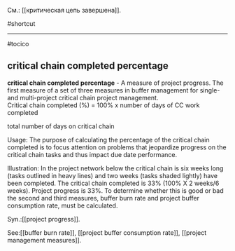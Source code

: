См.: [[критическая цепь завершена]].

#shortcut




<hr/>

#tocico

## critical chain completed percentage

<b>critical chain completed percentage</b> -  A measure of project progress.  The first measure of a set of three measures in buffer management for single- and multi-project critical chain project management.   
Critical chain completed (%) =  100%
 x
number of days of CC work completed

 
total number of days on critical chain 
 


Usage: The purpose of calculating the percentage of the critical chain completed is to focus attention on problems that jeopardize progress on the critical chain tasks and thus impact due date performance.


Illustration: In the project network below the critical chain is six weeks long (tasks outlined in heavy lines) and two weeks (tasks shaded lightly) have been completed.  The critical chain completed is 33% (100% X 2 weeks/6 weeks).  Project progress is 33%.  To determine whether this is good or bad the second and third measures, buffer burn rate and project buffer consumption rate, must be calculated.

 

Syn.:[[project progress]].



See:[[buffer burn rate]], [[project buffer consumption rate]], [[project management measures]].
